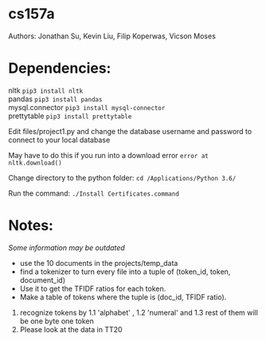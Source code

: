 # cs157a
Authors: Jonathan Su, Kevin Liu, Filip Koperwas, Vicson Moses

# Dependencies:<br>
nltk `pip3 install nltk`<br>
pandas `pip3 install pandas`<br>
mysql.connector `pip3 install mysql-connector`<br>
prettytable `pip3 install prettytable`<br>

Edit files/project1.py and change the database username and password to connect to your local database

May have to do this if you run into a download error `error at nltk.download() `

Change directory to the python folder: `cd /Applications/Python 3.6/`

Run the command: `./Install Certificates.command`

# Notes:

*Some information may be outdated*

- use the 10 documents in the projects/temp_data
- find a tokenizer to turn every file into a tuple of (token_id, token, document_id)
- Use it to get the TFIDF ratios for each token.
- Make a table of tokens where the tuple is (doc_id, TFIDF ratio).

1. recognize tokens by 
1.1 'alphabet' , 
1.2 'numeral'  and 
1.3 rest of them will be one byte one token
2. Please look at the data in TT20
